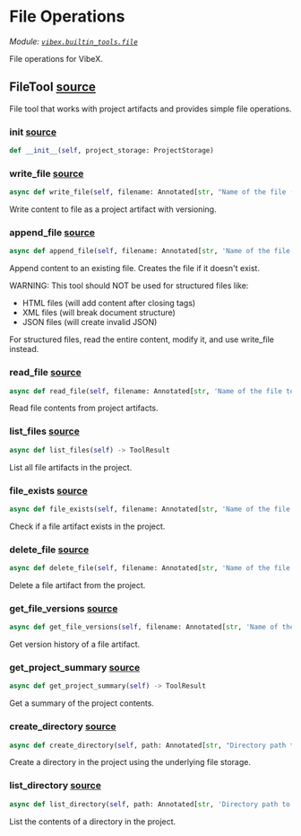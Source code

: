 # File Operations

*Module: [`vibex.builtin_tools.file`](https://github.com/dustland/vibex/blob/main/src/vibex/builtin_tools/file.py)*

File operations for VibeX.

## FileTool <a href="https://github.com/dustland/vibex/blob/main/src/vibex/builtin_tools/file.py#L17" class="source-link" title="View source code">source</a>

File tool that works with project artifacts and provides simple file operations.

### __init__ <a href="https://github.com/dustland/vibex/blob/main/src/vibex/builtin_tools/file.py#L20" class="source-link" title="View source code">source</a>

```python
def __init__(self, project_storage: ProjectStorage)
```
### write_file <a href="https://github.com/dustland/vibex/blob/main/src/vibex/builtin_tools/file.py#L34" class="source-link" title="View source code">source</a>

```python
async def write_file(self, filename: Annotated[str, "Name of the file (e.g., 'report.html', 'requirements.md')"], content: Annotated[str, 'Content to write to the file']) -> ToolResult
```

Write content to file as a project artifact with versioning.

### append_file <a href="https://github.com/dustland/vibex/blob/main/src/vibex/builtin_tools/file.py#L87" class="source-link" title="View source code">source</a>

```python
async def append_file(self, filename: Annotated[str, 'Name of the file to append to'], content: Annotated[str, 'Content to append to the file'], separator: Annotated[str, 'Separator between existing and new content (default: newline)'] = '\n') -> ToolResult
```

Append content to an existing file. Creates the file if it doesn't exist.

WARNING: This tool should NOT be used for structured files like:
- HTML files (will add content after closing tags)
- XML files (will break document structure)
- JSON files (will create invalid JSON)

For structured files, read the entire content, modify it, and use write_file instead.

### read_file <a href="https://github.com/dustland/vibex/blob/main/src/vibex/builtin_tools/file.py#L155" class="source-link" title="View source code">source</a>

```python
async def read_file(self, filename: Annotated[str, 'Name of the file to read'], version: Annotated[Optional[str], 'Specific version to read (optional, defaults to latest)'] = None) -> ToolResult
```

Read file contents from project artifacts.

### list_files <a href="https://github.com/dustland/vibex/blob/main/src/vibex/builtin_tools/file.py#L192" class="source-link" title="View source code">source</a>

```python
async def list_files(self) -> ToolResult
```

List all file artifacts in the project.

### file_exists <a href="https://github.com/dustland/vibex/blob/main/src/vibex/builtin_tools/file.py#L254" class="source-link" title="View source code">source</a>

```python
async def file_exists(self, filename: Annotated[str, 'Name of the file to check']) -> ToolResult
```

Check if a file artifact exists in the project.

### delete_file <a href="https://github.com/dustland/vibex/blob/main/src/vibex/builtin_tools/file.py#L312" class="source-link" title="View source code">source</a>

```python
async def delete_file(self, filename: Annotated[str, 'Name of the file to delete'], version: Annotated[Optional[str], 'Specific version to delete (optional, deletes all versions if not specified)'] = None) -> ToolResult
```

Delete a file artifact from the project.

### get_file_versions <a href="https://github.com/dustland/vibex/blob/main/src/vibex/builtin_tools/file.py#L352" class="source-link" title="View source code">source</a>

```python
async def get_file_versions(self, filename: Annotated[str, 'Name of the file to get versions for']) -> ToolResult
```

Get version history of a file artifact.

### get_project_summary <a href="https://github.com/dustland/vibex/blob/main/src/vibex/builtin_tools/file.py#L415" class="source-link" title="View source code">source</a>

```python
async def get_project_summary(self) -> ToolResult
```

Get a summary of the project contents.

### create_directory <a href="https://github.com/dustland/vibex/blob/main/src/vibex/builtin_tools/file.py#L453" class="source-link" title="View source code">source</a>

```python
async def create_directory(self, path: Annotated[str, "Directory path to create (e.g., 'reports', 'data/sources')"]) -> ToolResult
```

Create a directory in the project using the underlying file storage.

### list_directory <a href="https://github.com/dustland/vibex/blob/main/src/vibex/builtin_tools/file.py#L492" class="source-link" title="View source code">source</a>

```python
async def list_directory(self, path: Annotated[str, 'Directory path to list (defaults to project root)'] = '') -> ToolResult
```

List the contents of a directory in the project.
